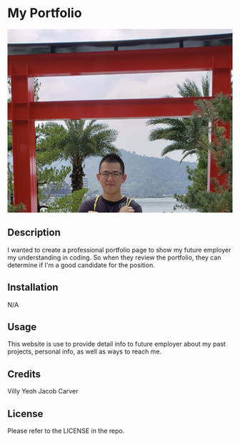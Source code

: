# My Portfolio

![Portfolio](./assets/images/aboutme.jpg)

## Description

I wanted to create a professional portfolio page to show my future employer my understanding in coding. So when they review the portfolio, they can determine if I'm a good candidate for the position.

## Installation

N/A

## Usage 

This website is use to provide detail info to future employer about my past projects, personal info, as well as ways to reach me. 

## Credits

Villy Yeoh
Jacob Carver

## License

Please refer to the LICENSE in the repo.